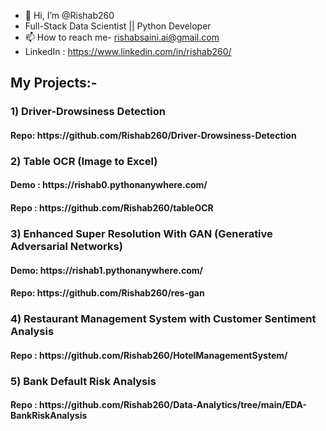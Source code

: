 - 👋 Hi, I’m @Rishab260
- Full-Stack Data Scientist || Python Developer
- 📫 How to reach me- rishabsaini.ai@gmail.com
- LinkedIn : https://www.linkedin.com/in/rishab260/

<h2>My Projects:- </h2>
 <h3>1) Driver-Drowsiness Detection </h3>
 <h4>  Repo: https://github.com/Rishab260/Driver-Drowsiness-Detection </h4>
<h3>2) Table OCR (Image to Excel) </h3>
  <h4> Demo : https://rishab0.pythonanywhere.com/ </h4>
  <h4> Repo : https://github.com/Rishab260/tableOCR </h4>
<h3>3) Enhanced Super Resolution With GAN (Generative Adversarial Networks) </h3>
 <h4>  Demo: https://rishab1.pythonanywhere.com/</h4>
 <h4>  Repo: https://github.com/Rishab260/res-gan </h4>
 <h3>4) Restaurant Management System with Customer Sentiment Analysis
  <h4> Repo : https://github.com/Rishab260/HotelManagementSystem/ </h4>
 <h3>5) Bank Default Risk Analysis</h3>
 <h4> Repo : https://github.com/Rishab260/Data-Analytics/tree/main/EDA-BankRiskAnalysis </h4>

<!---
Rishab260/Rishab260 is a ✨ special ✨ repository because its `README.md` (this file) appears on your GitHub profile.
You can click the Preview link to take a look at your changes.
--->
